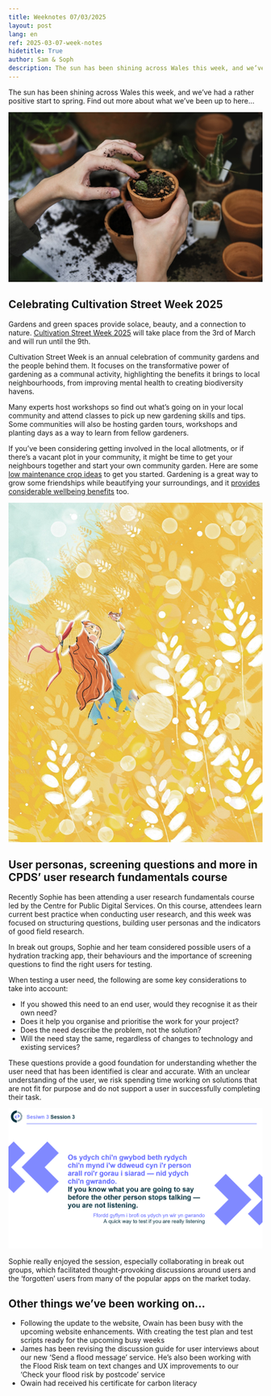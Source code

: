 ```yaml
---
title: Weeknotes 07/03/2025
layout: post
lang: en
ref: 2025-03-07-week-notes
hidetitle: True
author: Sam & Soph
description: The sun has been shining across Wales this week, and we’ve had a rather positive start to spring. Find out more about what we’ve been up to here…
---
```


The sun has been shining across Wales this week, and we’ve had a rather positive start to spring. Find out more about what we’ve been up to here…

![person planting a pot plant](https://github.com/nrw-digital/week-notes/blob/e6852799fa8529f7632860bc27a574b26d9e431f/images/ecology-2985781_1280.jpg?raw=true)

## Celebrating Cultivation Street Week 2025

Gardens and green spaces provide solace, beauty, and a connection to nature. [Cultivation Street Week 2025](https://cultivationstreet.com/) will take place from the 3rd of March and will run until the 9th.

Cultivation Street Week is an annual celebration of community gardens and the people behind them. It focuses on the transformative power of gardening as a communal activity, highlighting the benefits it brings to local neighbourhoods, from improving mental health to creating biodiversity havens.

Many experts host workshops so find out what’s going on in your local community and attend classes to pick up new gardening skills and tips. Some communities will also be hosting garden tours, workshops and planting days as a way to learn from fellow gardeners.

If you’ve been considering getting involved in the local allotments, or if there’s a vacant plot in your community, it might be time to get your neighbours together and start your own community garden. Here are some [low maintenance crop ideas](https://www.gardenersworld.com/plants/low-maintenance-veg-and-fruit/) to get you started. Gardening is a great way to grow some friendships while beautifying your surroundings, and it [provides considerable wellbeing benefits](https://www.rhs.org.uk/advice/health-and-wellbeing/articles/why-gardening-makes-us-feel-better) too.

![illustration of a person in a field](https://github.com/nrw-digital/week-notes/blob/e6852799fa8529f7632860bc27a574b26d9e431f/images/field-9322539_1280.jpg?raw=true)

## User personas, screening questions and more in CPDS’ user research fundamentals course

Recently Sophie has been attending a user research fundamentals course led by the Centre for Public Digital Services. On this course, attendees learn current best practice when conducting user research, and this week was focused on structuring questions, building user personas and the indicators of good field research. 

In break out groups, Sophie and her team considered possible users of a hydration tracking app, their behaviours and the importance of screening questions to find the right users for testing.

When testing a user need, the following are some key considerations to take into account:
+ If you showed this need to an end user, would they recognise it as their own need?
+ Does it help you organise and prioritise the work for your project?
+ Does the need describe the problem, not the solution?
+ Will the need stay the same, regardless of changes to technology and existing services?

These questions provide a good foundation for understanding whether the user need that has been identified is clear and accurate. With an unclear understanding of the user, we risk spending time working on solutions that are not fit for purpose and do not support a user in successfully completing their task.

![Quote from the session: ‘A quick way to test if you are listening.. If you know what you are going to say before the other person stops talking – you are not listening’](https://github.com/nrw-digital/week-notes/blob/e6852799fa8529f7632860bc27a574b26d9e431f/images/useful%20insight.png?raw=true)

Sophie really enjoyed the session, especially collaborating in break out groups, which facilitated thought-provoking discussions around users and the ‘forgotten’ users from many of the popular apps on the market today.
 
## Other things we’ve been working on…

+ Following the update to the website, Owain has been busy with the upcoming website enhancements. With creating the test plan and test scripts ready for the upcoming busy weeks
+ James has been revising the discussion guide for user interviews about our new ‘Send a flood message’ service. He’s also been working with the Flood Risk team on text changes and UX improvements to our ‘Check your flood risk by postcode’ service
+ Owain had received his certificate for carbon literacy
